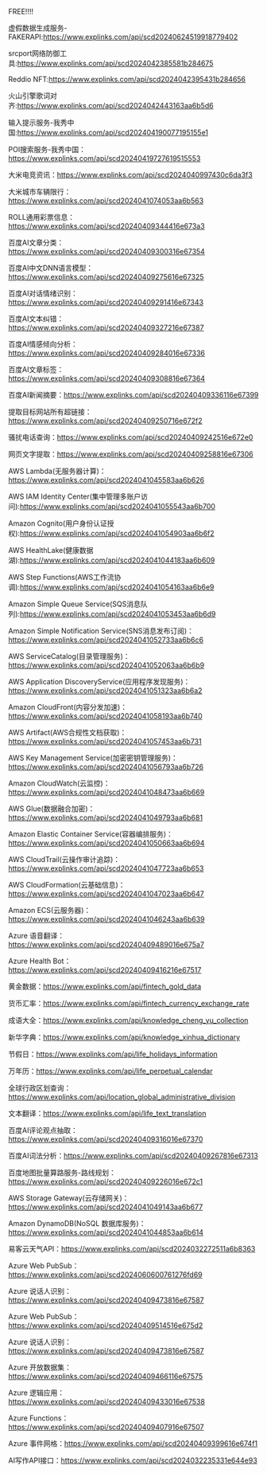 FREE!!!!

虚假数据生成服务-FAKERAPI:https://www.explinks.com/api/scd20240624519918779402

srcport网络防御工具:https://www.explinks.com/api/scd2024042385581b284675

Reddio NFT:https://www.explinks.com/api/scd2024042395431b284656

火山引擎歌词对齐:https://www.explinks.com/api/scd2024042443163aa6b5d6

输入提示服务-我秀中国:https://www.explinks.com/api/scd202404190077195155e1

POI搜索服务-我秀中国：https://www.explinks.com/api/scd20240419727619515553

大米电竞资讯：https://www.explinks.com/api/scd2024040997430c6da3f3

大米城市车辆限行：https://www.explinks.com/api/scd2024041074053aa6b563

ROLL通用彩票信息：https://www.explinks.com/api/scd20240409344416e673a3

百度AI文章分类：https://www.explinks.com/api/scd20240409300316e67354

百度AI中文DNN语言模型：https://www.explinks.com/api/scd20240409275616e67325

百度AI对话情绪识别：https://www.explinks.com/api/scd20240409291416e67343

百度AI文本纠错：https://www.explinks.com/api/scd20240409327216e67387

百度AI情感倾向分析：https://www.explinks.com/api/scd20240409284016e67336

百度AI文章标签：https://www.explinks.com/api/scd20240409308816e67364

百度AI新闻摘要：https://www.explinks.com/api/scd20240409336116e67399

提取目标网站所有超链接：https://www.explinks.com/api/scd20240409250716e672f2

骚扰电话查询：https://www.explinks.com/api/scd20240409242516e672e0

网页文字提取：https://www.explinks.com/api/scd20240409258816e67306

AWS Lambda(无服务器计算)：https://www.explinks.com/api/scd2024041045583aa6b626

AWS IAM Identity Center(集中管理多账户访问):https://www.explinks.com/api/scd2024041055543aa6b700

Amazon Cognito(用户身份认证授权):https://www.explinks.com/api/scd2024041054903aa6b6f2

AWS HealthLake(健康数据湖):https://www.explinks.com/api/scd2024041044183aa6b609

AWS Step Functions(AWS工作流协调):https://www.explinks.com/api/scd2024041054163aa6b6e9

Amazon Simple Queue Service(SQS消息队列):https://www.explinks.com/api/scd2024041053453aa6b6d9

Amazon Simple Notification Service(SNS消息发布订阅)：https://www.explinks.com/api/scd2024041052733aa6b6c6

AWS ServiceCatalog(目录管理服务)：https://www.explinks.com/api/scd2024041052063aa6b6b9

AWS Application DiscoveryService(应用程序发现服务)：https://www.explinks.com/api/scd2024041051323aa6b6a2

Amazon CloudFront(内容分发加速)：https://www.explinks.com/api/scd2024041058193aa6b740

AWS Artifact(AWS合规性文档获取)：https://www.explinks.com/api/scd2024041057453aa6b731

AWS Key Management Service(加密密钥管理服务)：https://www.explinks.com/api/scd2024041056793aa6b726

Amazon CloudWatch(云监控)：https://www.explinks.com/api/scd2024041048473aa6b669

AWS Glue(数据融合加密)：https://www.explinks.com/api/scd2024041049793aa6b681

Amazon Elastic Container Service(容器编排服务)：https://www.explinks.com/api/scd2024041050663aa6b694

AWS CloudTrail(云操作审计追踪)：https://www.explinks.com/api/scd2024041047723aa6b653

AWS CloudFormation(云基础信息)：https://www.explinks.com/api/scd2024041047023aa6b647

Amazon ECS(云服务器)：https://www.explinks.com/api/scd2024041046243aa6b639

Azure 语音翻译：https://www.explinks.com/api/scd20240409489016e675a7

Azure Health Bot：https://www.explinks.com/api/scd20240409416216e67517

黄金数据：https://www.explinks.com/api/fintech_gold_data

货币汇率：https://www.explinks.com/api/fintech_currency_exchange_rate

成语大全：https://www.explinks.com/api/knowledge_cheng_yu_collection

新华字典：https://www.explinks.com/api/knowledge_xinhua_dictionary

节假日：https://www.explinks.com/api/life_holidays_information

万年历：https://www.explinks.com/api/life_perpetual_calendar

全球行政区划查询：https://www.explinks.com/api/location_global_administrative_division

文本翻译：https://www.explinks.com/api/life_text_translation

百度AI评论观点抽取：https://www.explinks.com/api/scd20240409316016e67370

百度AI词法分析：https://www.explinks.com/api/scd20240409267816e67313

百度地图批量算路服务-路线规划：https://www.explinks.com/api/scd20240409226016e672c1

AWS Storage Gateway(云存储网关)：https://www.explinks.com/api/scd2024041049143aa6b677

Amazon DynamoDB(NoSQL 数据库服务)：https://www.explinks.com/api/scd2024041044853aa6b614

易客云天气API：https://www.explinks.com/api/scd2024032272511a6b8363

Azure Web PubSub：https://www.explinks.com/api/scd2024060600761276fd69

Azure 说话人识别：https://www.explinks.com/api/scd20240409473816e67587

Azure Web PubSub：https://www.explinks.com/api/scd20240409514516e675d2

Azure 说话人识别：https://www.explinks.com/api/scd20240409473816e67587

Azure 开放数据集：https://www.explinks.com/api/scd20240409466116e67575

Azure 逻辑应用：https://www.explinks.com/api/scd20240409433016e67538

Azure Functions：https://www.explinks.com/api/scd20240409407916e67507

Azure 事件网格：https://www.explinks.com/api/scd20240409399616e674f1

AI写作API接口：https://www.explinks.com/api/scd2024032235331e644e93
